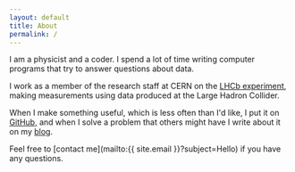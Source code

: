 ```yaml
---
layout: default
title: About
permalink: /
---
```


I am a physicist and a coder. I spend a lot of time writing computer programs
that try to answer questions about data.

I work as a member of the research staff at CERN on the [LHCb
experiment](https://lhcb.cern.ch), making measurements using data produced at
the Large Hadron Collider.

When I make something useful, which is less often than I'd like, I put it on
[GitHub](https://github.com/alexpearce), and when I solve a problem that others
might have I write about it on my [blog](/blog).

Feel free to [contact me](mailto:{{ site.email }}?subject=Hello) if you have
any questions.
